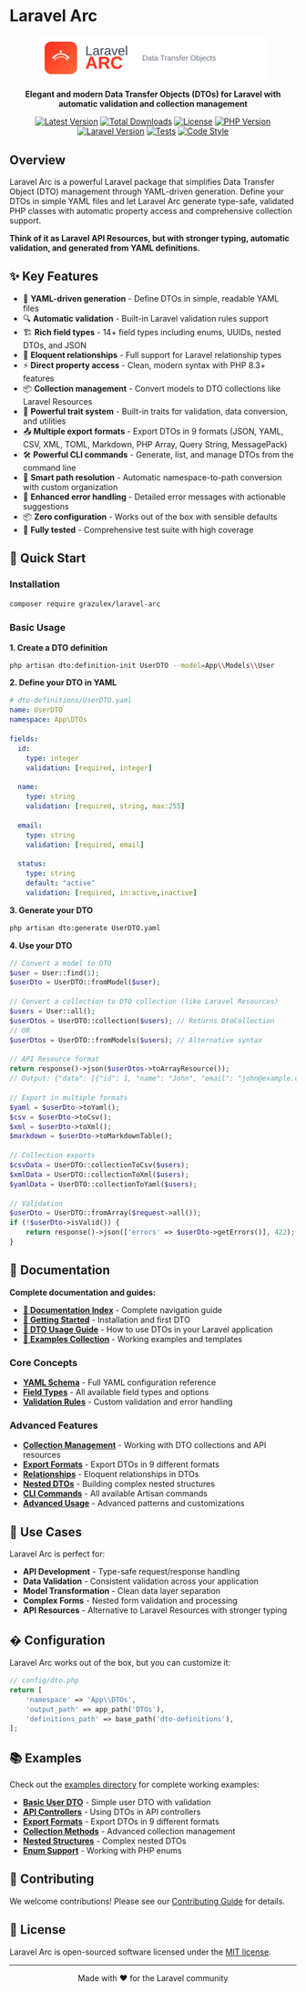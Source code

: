 # Laravel Arc

<div align="center">
  <img src="logo-header.svg" alt="Laravel Arc" width="400">
  <p><strong>Elegant and modern Data Transfer Objects (DTOs) for Laravel with automatic validation and collection management</strong></p>
  
  [![Latest Version](https://img.shields.io/packagist/v/grazulex/laravel-arc)](https://packagist.org/packages/grazulex/laravel-arc)
  [![Total Downloads](https://img.shields.io/packagist/dt/grazulex/laravel-arc)](https://packagist.org/packages/grazulex/laravel-arc)
  [![License](https://img.shields.io/github/license/grazulex/laravel-arc)](LICENSE.md)
  [![PHP Version](https://img.shields.io/badge/php-%5E8.3-blue)](https://php.net)
  [![Laravel Version](https://img.shields.io/badge/laravel-%5E12.19-red)](https://laravel.com)
  [![Tests](https://github.com/Grazulex/laravel-arc/workflows/Tests/badge.svg)](https://github.com/Grazulex/laravel-arc/actions)
  [![Code Style](https://img.shields.io/badge/code%20style-pint-orange)](https://github.com/laravel/pint)
</div>

## Overview

Laravel Arc is a powerful Laravel package that simplifies Data Transfer Object (DTO) management through YAML-driven generation. Define your DTOs in simple YAML files and let Laravel Arc generate type-safe, validated PHP classes with automatic property access and comprehensive collection support.

**Think of it as Laravel API Resources, but with stronger typing, automatic validation, and generated from YAML definitions.**

## ✨ Key Features

- 🚀 **YAML-driven generation** - Define DTOs in simple, readable YAML files
- 🔍 **Automatic validation** - Built-in Laravel validation rules support
- 🏗️ **Rich field types** - 14+ field types including enums, UUIDs, nested DTOs, and JSON
- 🔗 **Eloquent relationships** - Full support for Laravel relationship types
- ⚡ **Direct property access** - Clean, modern syntax with PHP 8.3+ features
- 📦 **Collection management** - Convert models to DTO collections like Laravel Resources
- 🎯 **Powerful trait system** - Built-in traits for validation, data conversion, and utilities
- 📤 **Multiple export formats** - Export DTOs in 9 formats (JSON, YAML, CSV, XML, TOML, Markdown, PHP Array, Query String, MessagePack)
- 🛠️ **Powerful CLI commands** - Generate, list, and manage DTOs from the command line
- 📁 **Smart path resolution** - Automatic namespace-to-path conversion with custom organization
- 🚨 **Enhanced error handling** - Detailed error messages with actionable suggestions
- 📦 **Zero configuration** - Works out of the box with sensible defaults
- 🧪 **Fully tested** - Comprehensive test suite with high coverage

## 🚀 Quick Start

### Installation

```bash
composer require grazulex/laravel-arc
```

### Basic Usage

**1. Create a DTO definition**
```bash
php artisan dto:definition-init UserDTO --model=App\\Models\\User
```

**2. Define your DTO in YAML**
```yaml
# dto-definitions/UserDTO.yaml
name: UserDTO
namespace: App\DTOs

fields:
  id:
    type: integer
    validation: [required, integer]
  
  name:
    type: string
    validation: [required, string, max:255]
  
  email:
    type: string
    validation: [required, email]
  
  status:
    type: string
    default: "active"
    validation: [required, in:active,inactive]
```

**3. Generate your DTO**
```bash
php artisan dto:generate UserDTO.yaml
```

**4. Use your DTO**
```php
// Convert a model to DTO
$user = User::find(1);
$userDto = UserDTO::fromModel($user);

// Convert a collection to DTO collection (like Laravel Resources)
$users = User::all();
$userDtos = UserDTO::collection($users); // Returns DtoCollection
// OR
$userDtos = UserDTO::fromModels($users); // Alternative syntax

// API Resource format
return response()->json($userDtos->toArrayResource());
// Output: {"data": [{"id": 1, "name": "John", "email": "john@example.com", "status": "active"}]}

// Export in multiple formats
$yaml = $userDto->toYaml();
$csv = $userDto->toCsv();
$xml = $userDto->toXml();
$markdown = $userDto->toMarkdownTable();

// Collection exports
$csvData = UserDTO::collectionToCsv($users);
$xmlData = UserDTO::collectionToXml($users);
$yamlData = UserDTO::collectionToYaml($users);

// Validation
$userDto = UserDTO::fromArray($request->all());
if (!$userDto->isValid()) {
    return response()->json(['errors' => $userDto->getErrors()], 422);
}
```

## 📖 Documentation

**Complete documentation and guides:**
- **[📖 Documentation Index](docs/README.md)** - Complete navigation guide
- **[🚀 Getting Started](docs/GETTING_STARTED.md)** - Installation and first DTO
- **[📘 DTO Usage Guide](docs/DTO_USAGE_GUIDE.md)** - How to use DTOs in your Laravel application
- **[🎯 Examples Collection](examples/README.md)** - Working examples and templates

### Core Concepts
- **[YAML Schema](docs/YAML_SCHEMA.md)** - Full YAML configuration reference
- **[Field Types](docs/FIELD_TYPES.md)** - All available field types and options
- **[Validation Rules](docs/VALIDATION_RULES.md)** - Custom validation and error handling

### Advanced Features
- **[Collection Management](docs/COLLECTION_MANAGEMENT.md)** - Working with DTO collections and API resources
- **[Export Formats](docs/EXPORT_FORMATS.md)** - Export DTOs in 9 different formats
- **[Relationships](docs/RELATIONSHIPS.md)** - Eloquent relationships in DTOs
- **[Nested DTOs](docs/NESTED_DTO_GUIDE.md)** - Building complex nested structures
- **[CLI Commands](docs/CLI_COMMANDS.md)** - All available Artisan commands
- **[Advanced Usage](docs/ADVANCED_USAGE.md)** - Advanced patterns and customizations

## 🎯 Use Cases

Laravel Arc is perfect for:

- **API Development** - Type-safe request/response handling
- **Data Validation** - Consistent validation across your application
- **Model Transformation** - Clean data layer separation
- **Complex Forms** - Nested form validation and processing
- **API Resources** - Alternative to Laravel Resources with stronger typing

## � Configuration

Laravel Arc works out of the box, but you can customize it:

```php
// config/dto.php
return [
    'namespace' => 'App\\DTOs',
    'output_path' => app_path('DTOs'),
    'definitions_path' => base_path('dto-definitions'),
];
```

## 📚 Examples

Check out the [examples directory](examples/) for complete working examples:
- **[Basic User DTO](examples/user.yaml)** - Simple user DTO with validation
- **[API Controllers](examples/api-controller-example.php)** - Using DTOs in API controllers
- **[Export Formats](examples/export-formats-example.php)** - Export DTOs in 9 different formats
- **[Collection Methods](examples/collection-methods-example.php)** - Advanced collection management
- **[Nested Structures](examples/nested-order.yaml)** - Complex nested DTOs
- **[Enum Support](examples/enum-examples.yaml)** - Working with PHP enums

## 🤝 Contributing

We welcome contributions! Please see our [Contributing Guide](CONTRIBUTING.md) for details.

## 📄 License

Laravel Arc is open-sourced software licensed under the [MIT license](LICENSE.md).

---

<div align="center">
  Made with ❤️ for the Laravel community
</div>